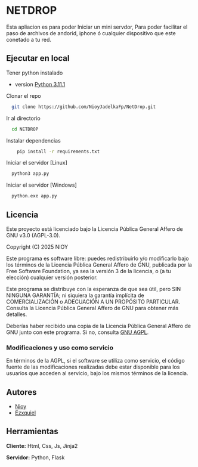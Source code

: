 
# NETDROP

Esta apliacion es para poder Iniciar un mini servdor, Para poder facilitar el paso de archivos de andorid, iphone ó cualquier dispositivo que este conetado a tu red.

## Ejecutar en local

Tener python instalado
- version [Python 3.11.1](https://www.python.org/downloads/release/python-3111/)

Clonar el repo

```bash
  git clone https://github.com/NioyJadelkaFp/NetDrop.git
```

Ir al directorio

```bash
  cd NETDROP
```

Instalar dependencias

```bash
    pip install -r requirements.txt
```

Iniciar el servidor [Linux]

```bash
  python3 app.py
```

Iniciar el servidor [Windows]

```bash
  python.exe app.py
```

## Licencia

Este proyecto está licenciado bajo la Licencia Pública General Affero de GNU v3.0 (AGPL-3.0).

Copyright (C) 2025 NIOY

Este programa es software libre: puedes redistribuirlo y/o modificarlo bajo los términos de la Licencia Pública General Affero de GNU, publicada por la Free Software Foundation, ya sea la versión 3 de la licencia, o (a tu elección) cualquier versión posterior.

Este programa se distribuye con la esperanza de que sea útil, pero SIN NINGUNA GARANTÍA; ni siquiera la garantía implícita de COMERCIALIZACIÓN o ADECUACIÓN A UN PROPÓSITO PARTICULAR. Consulta la Licencia Pública General Affero de GNU para obtener más detalles.

Deberías haber recibido una copia de la Licencia Pública General Affero de GNU junto con este programa. Si no, consulta [GNU AGPL](https://www.gnu.org/licenses/).

### Modificaciones y uso como servicio

En términos de la AGPL, si el software se utiliza como servicio, el código fuente de las modificaciones realizadas debe estar disponible para los usuarios que acceden al servicio, bajo los mismos términos de la licencia.

## Autores

- [Nioy](https://github.com/NioyJadelkaFp/)
- [Ezxquiel](https://github.com/Ezxquiel)


## Herramientas

**Cliente:** Html, Css, Js, Jinja2

**Servidor:** Python, Flask


